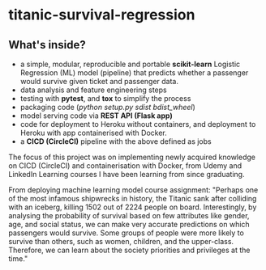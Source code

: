 # titanic-survival-regression

## What's inside?
- a simple, modular, reproducible and portable **scikit-learn** Logistic Regression (ML) model (pipeline) that predicts whether a passenger would survive given ticket and passenger data. 
- data analysis and feature engineering steps
- testing with **pytest**, and **tox** to simplify the process
- packaging code (*python setup.py sdist bdist_wheel*)
- model serving code via **REST API (Flask app)**
- code for deployment to Heroku without containers, and deployment to Heroku with app containerised with Docker. 
- a **CICD (CircleCI)** pipeline with the above defined as jobs 

The focus of this project was on implementing newly acquired knowledge on CICD (CircleCI) and containerisation with Docker, from Udemy and LinkedIn Learning courses I have been learning from since graduating.

From deploying machine learning model course assignment:
"Perhaps one of the most infamous shipwrecks in history, the Titanic sank after colliding with an iceberg, killing 1502 out of 2224 people on board. Interestingly, by analysing the probability of survival based on few attributes like gender, age, and social status, we can make very accurate predictions on which passengers would survive. Some groups of people were more likely to survive than others, such as women, children, and the upper-class. Therefore, we can learn about the society priorities and privileges at the time."
